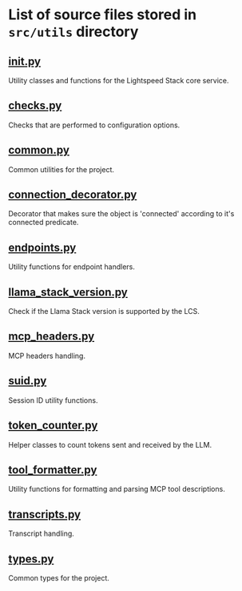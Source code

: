 # List of source files stored in `src/utils` directory

## [__init__.py](__init__.py)
Utility classes and functions for the Lightspeed Stack core service.

## [checks.py](checks.py)
Checks that are performed to configuration options.

## [common.py](common.py)
Common utilities for the project.

## [connection_decorator.py](connection_decorator.py)
Decorator that makes sure the object is 'connected' according to it's connected predicate.

## [endpoints.py](endpoints.py)
Utility functions for endpoint handlers.

## [llama_stack_version.py](llama_stack_version.py)
Check if the Llama Stack version is supported by the LCS.

## [mcp_headers.py](mcp_headers.py)
MCP headers handling.

## [suid.py](suid.py)
Session ID utility functions.

## [token_counter.py](token_counter.py)
Helper classes to count tokens sent and received by the LLM.

## [tool_formatter.py](tool_formatter.py)
Utility functions for formatting and parsing MCP tool descriptions.

## [transcripts.py](transcripts.py)
Transcript handling.

## [types.py](types.py)
Common types for the project.

